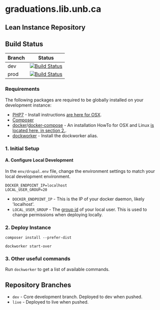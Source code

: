 # graduations.lib.unb.ca
## Lean Instance Repository

## Build Status
| Branch | Status |
|--------|--------|
| dev | [![Build Status](https://travis-ci.org/unb-libraries/graduations.lib.unb.ca.svg?branch=dev)](https://travis-ci.org/unb-libraries/graduations.lib.unb.ca) |
| prod | [![Build Status](https://travis-ci.org/unb-libraries/graduations.lib.unb.ca.svg?branch=prod)](https://travis-ci.org/unb-libraries/graduations.lib.unb.ca) |

### Requirements
The following packages are required to be globally installed on your development instance:

* [PHP7](https://php.org/) - Install instructions [are here for OSX](https://gist.github.com/JacobSanford/52ad35b83bcde5c113072d5591eb89bd).
* [Composer](https://getcomposer.org/)
* [docker](https://www.docker.com)/[docker-compose](https://docs.docker.com/compose/) - An installation HowTo for OSX and Linux [is located here, in section 2.](https://github.com/unb-libraries/docker-drupal/wiki/2.-Setting-Up-Prerequisites).
* [dockworker](https://gist.github.com/JacobSanford/1448fece856be371060d0f16ccb1b194) - Install the dockworker alias.

### 1. Initial Setup
#### A. Configure Local Development
In the ```env/drupal.env``` file, change the environment settings to match your local development environment.

```
DOCKER_ENDPOINT_IP=localhost
LOCAL_USER_GROUP=20
```

* ```DOCKER_ENDPOINT_IP``` - This is the IP of your docker daemon, likely 'localhost'.
* ```LOCAL_USER_GROUP``` - The [group id](https://kb.iu.edu/d/adwf) of your local user. This is used to change permissions when deploying locally.

### 2. Deploy Instance
```
composer install --prefer-dist
```

```
dockworker start-over
```

### 3. Other useful commands
Run ```dockworker``` to get a list of available commands.

## Repository Branches
* `dev` - Core development branch. Deployed to dev when pushed.
* `live` - Deployed to live when pushed.

